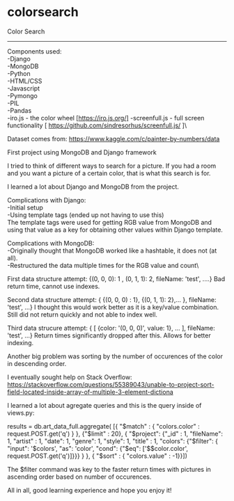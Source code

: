 # colorsearch

Color Search
____________

Components used:\
-Django\
-MongoDB\
-Python\
-HTML/CSS\
-Javascript\
-Pymongo\
-PIL\
-Pandas\
-iro.js - the color wheel [https://iro.js.org/]
-screenfull.js - full screen functionality [ https://github.com/sindresorhus/screenfull.js/ ]\

Dataset comes from:
https://www.kaggle.com/c/painter-by-numbers/data

First project using MongoDB and Django framework

I tried to think of different ways to search for a picture.
If you had a room and you want a picture of a certain color, that is what this search is for.

I learned a lot about Django and MongoDB from the project.

Complications with Django:\
-Initial setup\
-Using template tags (ended up not having to use this)\
The template tags were used for getting RGB value from MongoDB and using that value as a key for obtaining other values within Django template.

Complications with MongoDB:\
-Originally thought that MongoDB worked like a hashtable, it does not (at all).\
-Restructured the data multiple times for the RGB value and count\

First data structure attempt: {(0, 0, 0): 1 , (0, 1, 1): 2, fileName: 'test', ....}
Bad return time, cannot use indexes.

Second data structure attempt: {      {(0, 0, 0) : 1}, {(0, 1, 1): 2},...      }, fileName: 'test', ...}
I thought this would work better as it is a key/value combination.
Still did not return quickly and not able to index well.

Third data strucure attempt: {     [ {color: '(0, 0, 0)', value: 1}, ... ], fileName: 'test', ...}
Return times significantly dropped after this.
Allows for better indexing.

Another big problem was sorting by the number of occurences of the color in descending order.

I eventually sought help on Stack Overflow:
https://stackoverflow.com/questions/55389043/unable-to-project-sort-field-located-inside-array-of-multiple-3-element-dictiona

I learned a lot about agregate queries and this is the query inside of views.py:

results = db.art_data_full.aggregate(  [{ "$match" : { "colors.color" : request.POST.get('q') } }, {"$limit" : 20},  { "$project": {"_id" : 1, "fileName": 1, "artist" : 1, "date": 1, "genre": 1, "style": 1, "title" : 1, "colors": {"$filter": { "input": '$colors', "as": 'color', "cond": {"$eq": ['$$color.color', request.POST.get('q')]}}}   } }, { "$sort" : { "colors.value" : -1}}])

The $filter command was key to the faster return times with pictures in ascending order based on number of occurences.

All in all, good learning experience and hope you enjoy it!



